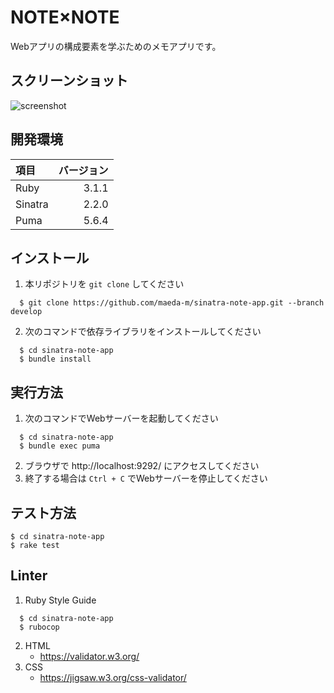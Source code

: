 # NOTE×NOTE

Webアプリの構成要素を学ぶためのメモアプリです。

## スクリーンショット

![screenshot](https://user-images.githubusercontent.com/943541/165239104-43f43945-6f01-4844-b4f3-d9b60177c0a6.gif)

## 開発環境

|項目|バージョン|
|:---|---------:|
|Ruby|3.1.1|
|Sinatra|2.2.0|
|Puma|5.6.4|

## インストール

1. 本リポジトリを `git clone` してください
```
  $ git clone https://github.com/maeda-m/sinatra-note-app.git --branch develop
```
2. 次のコマンドで依存ライブラリをインストールしてください
```
  $ cd sinatra-note-app
  $ bundle install
```

## 実行方法

1. 次のコマンドでWebサーバーを起動してください
```
  $ cd sinatra-note-app
  $ bundle exec puma
```
2. ブラウザで http://localhost:9292/ にアクセスしてください
3. 終了する場合は `Ctrl + C` でWebサーバーを停止してください

## テスト方法

```
$ cd sinatra-note-app
$ rake test
```

## Linter

1. Ruby Style Guide
```
  $ cd sinatra-note-app
  $ rubocop
```
2. HTML
    - https://validator.w3.org/
3. CSS
    - https://jigsaw.w3.org/css-validator/
